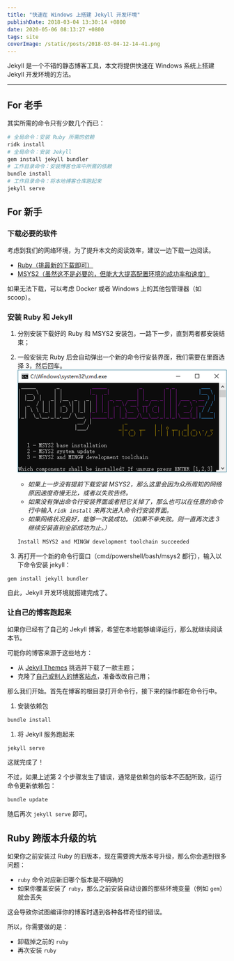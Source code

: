 ```yaml
---
title: "快速在 Windows 上搭建 Jekyll 开发环境"
publishDate: 2018-03-04 13:30:14 +0800
date: 2020-05-06 08:13:27 +0800
tags: site
coverImage: /static/posts/2018-03-04-12-14-41.png
---
```


Jekyll 是一个不错的静态博客工具，本文将提供快速在 Windows 系统上搭建 Jekyll 开发环境的方法。

---

<div id="toc"></div>

## For 老手

其实所需的命令只有少数几个而已：

```bash
# 全局命令：安装 Ruby 所需的依赖
ridk install
# 全局命令：安装 Jekyll
gem install jekyll bundler
# 工作目录命令：安装博客仓库中所需的依赖
bundle install
# 工作目录命令：将本地博客仓库跑起来
jekyll serve
```

## For 新手

### 下载必要的软件

考虑到我们的网络环境，为了提升本文的阅读效率，建议一边下载一边阅读。

- [Ruby（挑最新的下载即可）](https://rubyinstaller.org/downloads/)
- [MSYS2（虽然这不是必要的，但能大大提高配置环境的成功率和速度）](http://repo.msys2.org/distrib/x86_64/msys2-x86_64-20161025.exe)

如果无法下载，可以考虑 Docker 或者 Windows 上的其他包管理器（如 scoop）。

### 安装 Ruby 和 Jekyll

1. 分别安装下载好的 Ruby 和 MSYS2 安装包，一路下一步，直到两者都安装结束；

1. 一般安装完 Ruby 后会自动弹出一个新的命令行安装界面，我们需要在里面选择 3，然后回车。  
![ridk install](/static/posts/2018-03-04-12-14-41.png)
    - *如果上一步没有提前下载安装 MSYS2，那么这里会因为众所周知的网络原因速度奇慢无比，或者以失败告终。*
    - *如果没有弹出命令行安装界面或者把它关掉了，那么也可以在任意的命令行中输入 `ridk install` 来再次进入命令行安装界面。*
    - *如果网络状况良好，能够一次装成功。（如果不幸失败。则一直再次选 3 继续安装直到全部成功为止。）*
    ```bash
    Install MSYS2 and MINGW development toolchain succeeded
    ```

1. 再打开一个新的命令行窗口（cmd/powershell/bash/msys2 都行），输入以下命令安装 jekyll：
```bash
gem install jekyll bundler
```

自此，Jekyll 开发环境就搭建完成了。

### 让自己的博客跑起来

如果你已经有了自己的 Jekyll 博客，希望在本地能够编译运行，那么就继续阅读本节。

可能你的博客来源于这些地方：
- 从 [Jekyll Themes](http://jekyllthemes.org/) 挑选并下载了一款主题；
- 克隆了[自己或别人的博客站点](https://blog.lindexi.com/post/%E5%A6%82%E4%BD%95%E4%BD%BF%E7%94%A8%E6%9C%AC%E6%A8%A1%E6%9D%BF%E6%90%AD%E5%BB%BA%E5%8D%9A%E5%AE%A2.html)，准备改改自己用；

那么我们开始。首先在博客的根目录打开命令行，接下来的操作都在命令行中。

1. 安装依赖包
```bash
bundle install
```

1. 将 Jekyll 服务跑起来
```bash
jekyll serve
```

这就完成了！

不过，如果上述第 2 个步骤发生了错误，通常是依赖包的版本不匹配所致，运行命令更新依赖包：

```bash
bundle update
```

随后再次 `jekyll serve` 即可。

<!--
## For 懒人

懒人也不要太懒啊，最起码得翻到这篇文章的最末尾吧？
-->

## Ruby 跨版本升级的坑

如果你之前安装过 Ruby 的旧版本，现在需要跨大版本号升级，那么你会遇到很多问题：

- `ruby` 命令对应新旧哪个版本是不明确的
- 如果你覆盖安装了 `ruby`，那么之前安装自动设置的那些环境变量（例如 `gem`）就会丢失

这会导致你试图编译你的博客时遇到各种各样奇怪的错误。

所以，你需要做的是：

- 卸载掉之前的 `ruby`
- 再次安装 `ruby`

